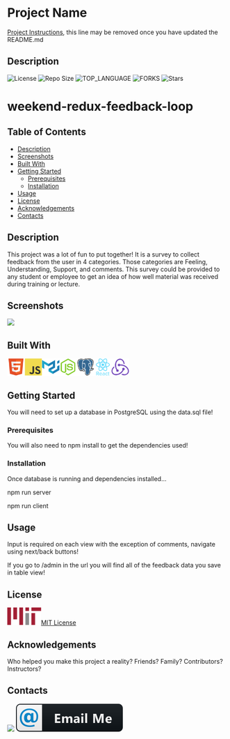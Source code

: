 # Project Name

[Project Instructions](./INSTRUCTIONS.md), this line may be removed once you have updated the README.md

## Description

![License](https://img.shields.io/github/license/Jponto93/weekend-redux-feedback-loop.svg?style=for-the-badge) ![Repo Size](https://img.shields.io/github/languages/code-size/Jponto93/weekend-redux-feedback-loop.svg?style=for-the-badge) ![TOP_LANGUAGE](https://img.shields.io/github/languages/top/Jponto93/weekend-redux-feedback-loop.svg?style=for-the-badge) ![FORKS](https://img.shields.io/github/forks/Jponto93/weekend-redux-feedback-loop.svg?style=for-the-badge&social) ![Stars](https://img.shields.io/github/stars/Jponto93/weekend-redux-feedback-loop.svg?style=for-the-badge)
    
# weekend-redux-feedback-loop

## Table of Contents

- [Description](#description)
- [Screenshots](#screenshots)
- [Built With](#built-with)
- [Getting Started](#getting-started)
  - [Prerequisites](#prerequisites)
  - [Installation](#installation)
- [Usage](#usage)
- [License](#license)
- [Acknowledgements](#acknowledgements)
- [Contacts](#contacts)

## Description

This project was a lot of fun to put together! It is a survey to collect feedback from the user in 4 categories. Those categories are Feeling, Understanding, Support, and comments. This survey could be provided to any student or employee to get an idea of how well material was received during training or lecture. 

## Screenshots

<img src="https://www.hrdconnect.com/wp-content/uploads/2018/02/feedback1.jpg" />

## Built With

<a href="https://developer.mozilla.org/en-US/docs/Web/HTML"><img src="https://raw.githubusercontent.com/devicons/devicon/master/icons/html5/html5-original.svg" height="40px" width="40px" /></a><a href="https://developer.mozilla.org/en-US/docs/Web/JavaScript"><img src="https://raw.githubusercontent.com/devicons/devicon/master/icons/javascript/javascript-original.svg" height="40px" width="40px" /></a><a href="https://material-ui.com/"><img src="https://raw.githubusercontent.com/devicons/devicon/master/icons/materialui/materialui-original.svg" height="40px" width="40px" /></a><a href="https://nodejs.org/en/"><img src="https://raw.githubusercontent.com/devicons/devicon/master/icons/nodejs/nodejs-original.svg" height="40px" width="40px" /></a><a href="https://www.postgresql.org/"><img src="https://raw.githubusercontent.com/devicons/devicon/master/icons/postgresql/postgresql-original.svg" height="40px" width="40px" /></a><a href="https://reactjs.org/"><img src="https://raw.githubusercontent.com/devicons/devicon/master/icons/react/react-original-wordmark.svg" height="40px" width="40px" /></a><a href="https://redux.js.org/"><img src="https://raw.githubusercontent.com/devicons/devicon/master/icons/redux/redux-original.svg" height="40px" width="40px" /></a>

## Getting Started

You will need to set up a database in PostgreSQL using the data.sql file!




### Prerequisites

You will also need to npm install to get the dependencies used!

### Installation

Once database is running and dependencies installed...

npm run server

npm run client

## Usage

Input is required on each view with the exception of comments, navigate using next/back buttons!

If you go to /admin in the url you will find all of the feedback data you save in table view!


## License

<a href="https://choosealicense.com/licenses/mit/"><img src="https://raw.githubusercontent.com/johnturner4004/readme-generator/master/src/components/assets/images/mit.svg" height=40 />MIT License</a>

## Acknowledgements

Who helped you make this project a reality? Friends? Family? Contributors? Instructors?

## Contacts

<a href="https://www.linkedin.com/in/"><img src="https://img.shields.io/badge/LinkedIn-0077B5?style=for-the-badge&logo=linkedin&logoColor=white" /></a>  <a href="mailto:"><img src=https://raw.githubusercontent.com/johnturner4004/readme-generator/master/src/components/assets/images/email_me_button_icon_151852.svg /></a>